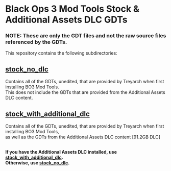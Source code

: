 # Black Ops 3 Mod Tools Stock & Additional Assets DLC GDTs #
### NOTE: These are only the GDT files and not the raw source files referenced by the GDTs. ###
This repository contains the following subdirectories:

## [stock_no_dlc](https://github.com/shidouri/T7-GDT-Backup/tree/main/stock_no_dlc) ##
Contains all of the GDTs, unedited, that are provided by Treyarch when first installing BO3 Mod Tools.  
This does not include the GDTs that are provided from the Additional Assets DLC content.  

## [stock_with_additional_dlc](https://github.com/shidouri/T7-GDT-Backup/tree/main/stock_with_additional_dlc) ##
Contains all of the GDTs, unedited, that are provided by Treyarch when first installing BO3 Mod Tools,  
as well as the GDTs from the Additional Assets DLC content [91.2GB DLC]  

##  ##
**If you have the Additional Assets DLC installed, use [stock_with_additional_dlc](https://github.com/shidouri/T7-GDT-Backup/tree/main/stock_with_additional_dlc).**  
**Otherwise, use [stock_no_dlc](https://github.com/shidouri/T7-GDT-Backup/tree/main/stock_no_dlc).**  
